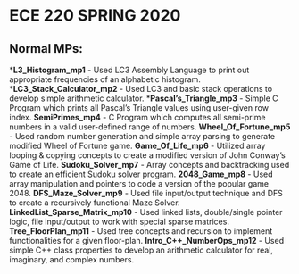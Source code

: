 # ECE 220 SPRING 2020
Normal MPs:
-------------
***L3_Histogram_mp1** - Used LC3 Assembly Language to print out appropriate frequencies of an alphabetic histogram.
***LC3_Stack_Calculator_mp2** - Used LC3 and basic stack operations to develop simple arithmetic calculator.
***Pascal’s_Triangle_mp3** - Simple C Program which prints all Pascal’s Triangle values using user-given row index.
**SemiPrimes_mp4** - C Program which computes all semi-prime numbers in a valid user-defined range of numbers.
**Wheel_Of_Fortune_mp5** - Used random number generation and simple array parsing to generate modified Wheel of Fortune game.
**Game_Of_Life_mp6** - Utilized array looping & copying concepts to create a modified version of John Conway’s Game of Life.
**Sudoku_Solver_mp7** - Array concepts and backtracking used to create an efficient Sudoku solver program.
**2048_Game_mp8** - Used array manipulation and pointers to code a version of the popular game 2048.
**DFS_Maze_Solver_mp9** - Used file input/output technique and DFS to create a recursively functional Maze Solver.
**LinkedList_Sparse_Matrix_mp10** - Used linked lists, double/single pointer logic, file input/output to work with special sparse matrices.
**Tree_FloorPlan_mp11** - Used tree concepts and recursion to implement functionalities for a given floor-plan. 
**Intro_C++_NumberOps_mp12** - Used simple C++ class properties to develop an arithmetic calculator for real, imaginary, and complex numbers.
